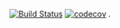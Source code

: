 [![Build Status](https://app.travis-ci.com/Lucy-Yxr/cs107test.svg?branch=test)](https://app.travis-ci.com/Lucy-Yxr/cs107test)
[![codecov](https://codecov.io/gh/Lucy-Yxr/cs107test/branch/main/graph/badge.svg)](https://codecov.io/gh/Lucy-Yxr/cs107test)
.
